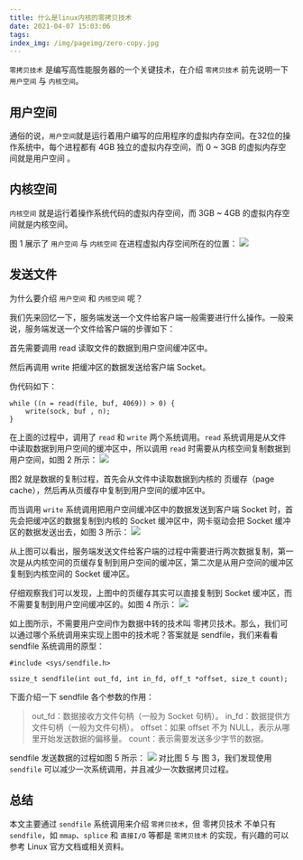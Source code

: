 ```yaml
---
title: 什么是linux内核的零拷贝技术
date: 2021-04-07 15:03:06
tags:
index_img: /img/pageimg/zero-copy.jpg
---
```


`零拷贝技术` 是编写高性能服务器的一个关键技术，在介绍 `零拷贝技术` 前先说明一下 `用户空间` 与 `内核空间`。

## 用户空间
通俗的说，`用户空间`就是运行着用户编写的应用程序的虚拟内存空间。在32位的操作系统中，每个进程都有 4GB 独立的虚拟内存空间，而 0 ~ 3GB 的虚拟内存空间就是用户空间 。

## 内核空间
`内核空间` 就是运行着操作系统代码的虚拟内存空间，而 3GB ~ 4GB 的虚拟内存空间就是内核空间。

图 1 展示了 `用户空间` 与 `内核空间` 在进程虚拟内存空间所在的位置：
![](https://tva1.sinaimg.cn/large/008eGmZEgy1gpb723axkhj308h0ca3yi.jpg)

## 发送文件
为什么要介绍 `用户空间` 和 `内核空间` 呢？

我们先来回忆一下，服务端发送一个文件给客户端一般需要进行什么操作。一般来说，服务端发送一个文件给客户端的步骤如下：

首先需要调用 read 读取文件的数据到用户空间缓冲区中。

然后再调用 write 把缓冲区的数据发送给客户端 Socket。

伪代码如下：
```
while ((n = read(file, buf, 4069)) > 0) {
    write(sock, buf , n);
}
```
在上面的过程中，调用了 `read` 和 `write` 两个系统调用。`read` 系统调用是从文件中读取数据到用户空间的缓冲区中，所以调用 `read` 时需要从内核空间复制数据到用户空间，如图 2 所示：
![](https://tva1.sinaimg.cn/large/008eGmZEgy1gpb73a0wbpj30i00aj3yp.jpg)

图2 就是数据的复制过程，首先会从文件中读取数据到内核的 页缓存（page cache），然后再从页缓存中复制到用户空间的缓冲区中。

而当调用 `write` 系统调用把用户空间缓冲区中的数据发送到客户端 Socket 时，首先会把缓冲区的数据复制到内核的 Socket 缓冲区中，网卡驱动会把 Socket 缓冲区的数据发送出去，如图 3 所示：
![](https://tva1.sinaimg.cn/large/008eGmZEgy1gpb73ztbllj30hw0bt3z0.jpg)

从上图可以看出，服务端发送文件给客户端的过程中需要进行两次数据复制，第一次是从内核空间的页缓存复制到用户空间的缓冲区，第二次是从用户空间的缓冲区复制到内核空间的 Socket 缓冲区。

仔细观察我们可以发现，上图中的页缓存其实可以直接复制到 Socket 缓冲区，而不需要复制到用户空间缓冲区的。如图 4 所示：
![](https://tva1.sinaimg.cn/large/008eGmZEgy1gpb74cezj9j30ia08bt8z.jpg)

如上图所示，不需要用户空间作为数据中转的技术叫 零拷贝技术。那么，我们可以通过哪个系统调用来实现上图中的技术呢？答案就是 sendfile，我们来看看 sendfile 系统调用的原型：

```
#include <sys/sendfile.h>

ssize_t sendfile(int out_fd, int in_fd, off_t *offset, size_t count);
```
下面介绍一下 sendfile 各个参数的作用：
> out_fd：数据接收方文件句柄（一般为 Socket 句柄）。
>in_fd：数据提供方文件句柄（一般为文件句柄）。
>offset：如果 offset 不为 NULL，表示从哪里开始发送数据的偏移量。
>count：表示需要发送多少字节的数据。

sendfile 发送数据的过程如图 5 所示：
![](https://tva1.sinaimg.cn/large/008eGmZEgy1gpb75ev649j30if0ahaag.jpg)
对比图 5 与 图 3，我们发现使用 `sendfile` 可以减少一次系统调用，并且减少一次数据拷贝过程。

## 总结
本文主要通过 `sendfile` 系统调用来介绍 `零拷贝技术`，但 零拷贝技术 不单只有 `sendfile`，如 `mmap`、`splice` 和 `直接I/O` 等都是 `零拷贝技术` 的实现，有兴趣的可以参考 Linux 官方文档或相关资料。